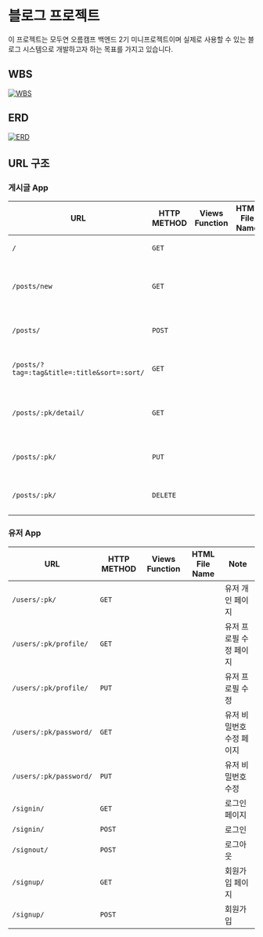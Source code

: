 # 블로그 프로젝트

이 프로젝트는 모두연 오름캠프 백엔드 2기 미니프로젝트이며 실제로 사용할 수 있는 블로그 시스템으로 개발하고자 하는 목표를 가지고 있습니다.

## WBS

[![WBS](https://github.com/user-attachments/assets/b02561f9-53d1-428c-bfed-e7c48cbd26bc)](https://github.com/users/AlbertImKr/projects/5/views/2)

## ERD

[![ERD](https://github.com/user-attachments/assets/17c8389e-2df6-4da5-a6e9-b76e726f8b1a)](https://www.erdcloud.com/d/48L5ncfrCxRGcuixX)

## URL 구조

### 게시글 App

| URL                                         | HTTP METHOD | Views Function | HTML File Name | Note       |
|---------------------------------------------|-------------|----------------|----------------|------------|
| `/`                                         | `GET`       |                |                | 홈화면        |
| `/posts/new`                                | `GET`       |                |                | 게시글 작성 페이지 |
| `/posts/`                                   | `POST`      |                |                | 게시글 생성     |
| `/posts/?tag=:tag&title=:title&sort=:sort/` | `GET`       |                |                | 게시글 검색     |
| `/posts/:pk/detail/`                        | `GET`       |                |                | 게시글 수정 페이지 |
| `/posts/:pk/`                               | `PUT`       |                |                | 게시글 수정     |
| `/posts/:pk/`                               | `DELETE`    |                |                | 게시글 삭제     |

### 유저 App

| URL                    | HTTP METHOD | Views Function | HTML File Name | Note           |
|------------------------|-------------|----------------|----------------|----------------|
| `/users/:pk/`          | `GET`       |                |                | 유저 개인 페이지      |
| `/users/:pk/profile/`  | `GET`       |                |                | 유저 프로필 수정 페이지  |
| `/users/:pk/profile/`  | `PUT`       |                |                | 유저 프로필 수정      |
| `/users/:pk/password/` | `GET`       |                |                | 유저 비밀번호 수정 페이지 |
| `/users/:pk/password/` | `PUT`       |                |                | 유저 비밀번호 수정     |
| `/signin/`             | `GET`       |                |                | 로그인 페이지        |
| `/signin/`             | `POST`      |                |                | 로그인            |
| `/signout/`            | `POST`      |                |                | 로그아웃           |
| `/signup/`             | `GET`       |                |                | 회원가입 페이지       |
| `/signup/`             | `POST`      |                |                | 회원가입           |






